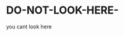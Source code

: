 # DO-NOT-LOOK-HERE-
you cant look here

[id]: https://octodex.github.com/images/dojocat.jpg  "The Dojocat"
